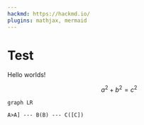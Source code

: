 ```yaml
---
hackmd: https://hackmd.io/
plugins: mathjax, mermaid
---
```

# Test

Hello worlds!

$$
a^2 + b^2 = c^2
$$

```mermaid
graph LR

A>A] --- B(B) --- C([C])
```

